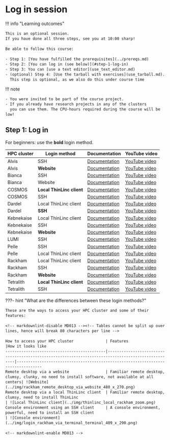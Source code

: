 # Log in session

!!! info "Learning outcomes"

    This is an optional session.
    If you have done all three steps, see you at 10:00 sharp!

    Be able to follow this course:

    - Step 1: [You have fulfilled the prerequisites](../prereqs.md)
    - Step 2: [You can log in (see below)](#step-1-log-in)
    - Step 3: You can [use a text editor](use_text_editor.md)
    - (optional) Step 4: [Use the tarball with exercises](use_tarball.md).
      This step is optional, as we also do this under course time

<!-- 

RJCB: I do not see why this is important, in relation to a login session.
This content may be important, yet not at this page.

!!! info "Cluster-specific approaches"

    The course is a cooperation between **UPPMAX** (Rackham, Snowy, Bianca),
    **HPC2N** (Kebnekaise), and **LUNARC** (COSMOS) and will focus on the
    compute systems at all these centres, as well as select resources at
    NSC (Tetralith) and PDC (Dardel).

    Although there are differences we will only have **few separate sessions**.

    Most participants will use NSC's or Dardel's systems for the course,
    as Rackham, Kebnekaise and Cosmos are only for local
    (UU, UmU, IRF, MIUN, SLU, LTU, LU) users.

    The general information given in the course will be true
    for all/most HPC centres in Sweden.

    - The examples will often have specific information,
      like module names and versions, which may vary.
      What you learn here should help you to make any changes needed
      for the other centres.
    - When present, links to the Julia/R/Matlab documentation
      at other NAISS centres are given in the corresponding session.

-->

!!! note

    - You were invited to be part of the course project.
    - If you already have research projects in any of the clusters
      you can use them. The CPU-hours required during the course will be low!

<!--

RJCB: I have no idea why this is important.
I have no idea why this is important in a login session.
It may be important somewhere and I hope it will be moved there.

!!! tip

    - If you have user account and *research* project on Kebnekaise,
      follow the **HPC2N** track below.
    - If you have user account and *research* project on COSMOS,
      follow the **LUNARC** track below.
    - If you have user account and course/research project on Rackham,
      follow the **UPPMAX** track below.
    - If you have user account and course/research project on Tetralith,
      follow the **NSC** track below.
    - If you have user account and course/research project on Dardel,
      follow the **PDC** track below.

-->

<!-- 

RJCB: I think this is a duplicate of the text below.
I do not think 'It is up to you!' is helpful,
instead recommend that what is most familiar to a learner.
The reason why to use ThinLinc does not convince me.

!!! hint "Use ThinLinc or terminal?"

    It is up to you!
    
    Graphics come easier with ThinLinc

    For this course, when having many windows open,
    it may sometimes be better to run in terminal, for screen space issues.

-->

## Step 1: Log in

For beginners: use the **bold** login method.

<!-- markdownlint-disable MD013 --><!-- Tables cannot be split up over lines, hence will break 80 characters per line -->

HPC cluster|Login method             |Documentation                                                                                                |YouTube video
-----------|-------------------------|-------------------------------------------------------------------------------------------------------------|--------------------------------------------------
Alvis      |SSH                      |[Documentation](https://www.c3se.chalmers.se/documentation/connecting/ssh/)                                  |[YouTube video](https://youtu.be/PJZ3W907qCU)
Alvis      |**Website**              |[Documentation](https://www.c3se.chalmers.se/documentation/connecting/remote_graphics/)                      |[YouTube video](https://youtu.be/KO98JvEB2oc)
Bianca     |SSH                      |[Documentation](https://docs.uppmax.uu.se/getting_started/login_bianca_console_password/)                    |[YouTube video](https://youtu.be/7mKDxnXqi_M)
Bianca     |Website                  |[Documentation](https://docs.uppmax.uu.se/getting_started/login_bianca_remote_desktop_website/)              |[YouTube video](https://youtu.be/Ni9nyCf7me8)
COSMOS     |**Local ThinLinc client**|[Documentation](https://lunarc-documentation.readthedocs.io/en/latest/getting_started/using_hpc_desktop/)    |[YouTube video](https://youtu.be/wn7TgElj_Ng)
COSMOS     |SSH                      |[Documentation](https://lunarc-documentation.readthedocs.io/en/latest/getting_started/login_howto/)          |[YouTube video](https://youtu.be/sMsenzWERTg)
Dardel     |Local ThinLinc client    |[Documentation](https://support.pdc.kth.se/doc/contact/contact_support/?sub=login/interactive_hpc/)          |[YouTube video](https://youtu.be/qgI2SigIuCk)
Dardel     |**SSH**                  |[Documentation](https://support.pdc.kth.se/doc/contact/contact_support/?sub=login/ssh_login/)                |[YouTube video](https://youtu.be/I8cNqiYuA-4)
Kebnekaise |Local ThinLinc client    |[Documentation](https://docs.hpc2n.umu.se/documentation/access/)                                             |[YouTube video](https://youtu.be/_jpj0GW9ASc)
Kebnekaise |SSH                      |[Documentation](https://docs.hpc2n.umu.se/documentation/access/)                                             |[YouTube video](https://youtu.be/pIiKOKBHIeY)
Kebnekaise |**Website**              |[Documentation](https://docs.hpc2n.umu.se/documentation/access/)                                             |[YouTube video](https://youtu.be/_O4dQn8zPaw)
LUMI       |SSH                      |[Documentation](https://docs.lumi-supercomputer.eu/firststeps/loggingin/)                                    |[YouTube video](https://youtu.be/bPdvn2gajgU)
Pelle      |SSH                      |[Documentation](https://docs.uppmax.uu.se/getting_started/login_pelle_console_password/)                     |[YouTube video](https://youtu.be/zsw3QD_NinU)
Pelle      |Local ThinLinc client    |[Documentation](https://docs.uppmax.uu.se/getting_started/login_pelle_remote_desktop_local_thinlinc_client/) |[YouTube video](https://youtu.be/0rVy83X89Go)
Rackham    |Local ThinLinc client    |[Documentation](https://docs.uppmax.uu.se/getting_started/login_rackham_console_password/)                   |[YouTube video](https://youtu.be/PqEpsn74l0g)
Rackham    |SSH                      |[Documentation](https://docs.uppmax.uu.se/getting_started/login_rackham_remote_desktop_local_thinlinc_client)|[YouTube video](https://youtu.be/TSVGSKyt2bQ)
Rackham    |**Website**              |[Documentation](https://docs.uppmax.uu.se/getting_started/login_rackham_remote_desktop_website/)             |[YouTube video](https://youtu.be/HQ2iuKRPabc)
Tetralith  |**Local ThinLinc client**|[Documentation](https://www.nsc.liu.se/support/graphics/)                                                    |[YouTube video](https://youtu.be/JsHzQSFNGxY)
Tetralith  |SSH                      |[Documentation](https://www.nsc.liu.se/support/getting-started/)                                             |[YouTube video](https://youtu.be/wtGIzSBiulY)

<!-- markdownlint-enable MD013 -->

???- hint "What are the differences between these login methods?"

    These are the ways to access your HPC cluster and some of their features:

    <!-- markdownlint-disable MD013 --><!-- Tables cannot be split up over lines, hence will break 80 characters per line -->

    How to access your HPC cluster              | Features                                                                                          |How it looks like
    --------------------------------------------|---------------------------------------------------------------------------------------------------|---------------------------------------------------------------------------------
    Remote desktop via a website                | Familiar remote desktop, clumsy, clunky, no need to install software, not available at all centers| ![Website](../img/rackham_remote_desktop_via_website_480_x_270.png)
    Remote desktop via a local ThinLinc client  | Familiar remote desktop, clumsy, need to install ThinLinc                                         | ![Local ThinLinc client](../img/thinlinc_local_rackham_zoom.png)
    Console environment using an SSH client     | A console environment, powerful, need to install an SSH client                                    | ![Console environment](../img/login_rackham_via_terminal_terminal_409_x_290.png)

    <!-- markdownlint-enable MD013 -->

<!--

RJCB: I feel this is a duplication of the links to the documentation
with the YouTube videos

!!! info "Type-along"

    Please log in to Rackham, Kebnekaise, or other cluster that you are using.

    === "UPPMAX"
        
        1. Log in to Rackham!

        - Terminal: ``ssh -X <user>@rackham.uppmax.uu.se``
        - ThinLinc app: ``<user>@rackham-gui.uppmax.uu.se``
        - ThinLinc in web browser: ``https://rackham-gui.uppmax.uu.se``

        1. If not already: **create a working directory**
           where you can code along.

        - We recommend creating it under the course project storage directory

        1. Example. If your username is "mrspock" and you are at UPPMAX,
            then we recommend you create this folder:

            .. code-block:: console

               $ mkdir /proj/r-matlab-julia-uppmax/mrspock/

    === "HPC2N"

        
        - Kebnekaise through terminal: `<user>@kebnekaise.hpc2n.umu.se`
        - Kebnekaise through ThinLinc, use: `<user>@kebnekaise-tl.hpc2n.umu.se`
        - Create a working directory where you can code along.
        - Example. If your username is `bbrydsoe` and you are at HPC2N,
          then we recommend you create this folder:

        ```bash
        mkdir /proj/nobackup/r-matlab-julia/bbrydsoe/
        ```

    === "LUNARC"

        - Cosmos through terminal: ``<user>@cosmos.lunarc.lu.se``
        - Cosmos through ThinLinc, use: ``<user>@cosmos-dt.lunarc.lu.se``

        - Create a working directory in your home space where you can code along.

        Example. Create this folder:

        ```bash
        mkdir $HOME/r-matlab-julia
        ```

    === "NSC"

        - Tetralith through terminal or Thinlinc: ``<user>@tetralith.nsc.liu.se``

        - Create a working directory where you can code along.

        Example. If your username is jlpicard and you are at NSC,
         then we recommend you create this folder:

        ```bash
        mkdir /proj/r-matlab-julia-naiss/jlpicard
        ```


    === "PDC"

        - Dardel through terminal: ``<user>@dardel.pdc.kth.se``
        - Dardel through ThinLinc: ``<user>@dardel-vnc.pdc.kth.se``

        - **Warning!** Only 30 Dardel users at a time can use ThinLinc.
          Do not count on it being available.

        - Create a working directory where you can code along.

        - Example. If your username is sevenof9 and you are at PDC,
          then we recommend you create this folder:
        
        ```bash
        mkdir /cfs/klemming/projects/supr/r-matlab-julia-naiss/sevenof9/
        ```

-->
